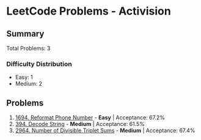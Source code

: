 # LeetCode Problems - Activision

## Summary
Total Problems: 3

### Difficulty Distribution

- Easy: 1
- Medium: 2

## Problems

1. [1694. Reformat Phone Number](https://leetcode.com/problems/reformat-phone-number/) - **Easy** | Acceptance: 67.2%
2. [394. Decode String](https://leetcode.com/problems/decode-string/) - **Medium** | Acceptance: 61.5%
3. [2964. Number of Divisible Triplet Sums](https://leetcode.com/problems/number-of-divisible-triplet-sums/) - **Medium** | Acceptance: 67.4%